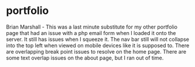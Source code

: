 # portfolio
Brian Marshall - This was a last minute substitute for my other portfolio page that had an issue with a
php email form when I loaded it onto the server.  It still has issues when I squeeze it.  The nav bar still will not
collapse into the top left when viewed on mobile devices like it is supposed to.  There are overlapping break point issues
to resolve on the home page.  There are some text overlap issues on the about page, but I ran out of time.
